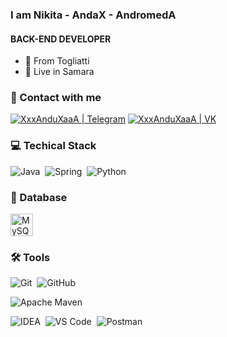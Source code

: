 ### I am Nikita - AndaX - AndromedA
#### BACK-END DEVELOPER

- 📍 From Togliatti
- 📍 Live in Samara

### 🤝 Contact with me

[<img alt="XxxAnduXaaA | Telegram" src="https://img.shields.io/badge/telegram-1DA1F2.svg?&style=for-the-badge&logo=telegram&logoColor=white" />][telegram]
[<img alt="XxxAnduXaaA | VK" src="https://img.shields.io/badge/vk-4680C2.svg?&style=for-the-badge&logo=vk&logoColor=white" />][vk]

[telegram]: https://t.me/Andromeda009
[vk]: https://vk.com/idnakfas

### 💻 Techical Stack

<img alt="Java" src="https://img.shields.io/badge/java-%23ED8B00.svg?style=for-the-badge&logo=java&logoColor=fff" />&nbsp;
<img alt="Spring" src="https://img.shields.io/badge/spring-%236DB33F.svg?style=for-the-badge&logo=spring&logoColor=fff" />&nbsp;
<img alt="Python" src="https://img.shields.io/badge/python-3670A0?style=for-the-badge&logo=python&logoColor=ffdd54" />&nbsp;

### 💾 Database

<p align="left">
<a href="https://www.mysql.com/" target="_blank" rel="noreferrer"><img src="https://raw.githubusercontent.com/danielcranney/readme-generator/main/public/icons/skills/mysql-colored.svg" width="36" height="36" alt="MySQL" /></a>
</p>

### 🛠 Tools

<img alt="Git" src="https://img.shields.io/badge/git-F05033.svg?&style=for-the-badge&logo=git&logoColor=fff" />&nbsp;
<img alt="GitHub" src="https://img.shields.io/badge/github-000.svg?&style=for-the-badge&logo=github&logoColor=fff" />&nbsp;

<img alt="Apache Maven" src="https://img.shields.io/badge/Apache%20Maven-C71A36?style=for-the-badge&logo=Apache%20Maven&logoColor=fff" />&nbsp;

<img alt="IDEA" src="https://img.shields.io/badge/IntelliJIDEA-000000.svg?style=for-the-badge&logo=intellij-idea&logoColor=fff" />&nbsp;
<img alt="VS Code" src="https://img.shields.io/badge/vs code-007ACC.svg?&style=for-the-badge&logo=visual-studio-code&logoColor=fff" />&nbsp;
<img alt="Postman" src="https://img.shields.io/badge/Postman-FF6C37?style=for-the-badge&logo=postman&logoColor=fff" />&nbsp;

